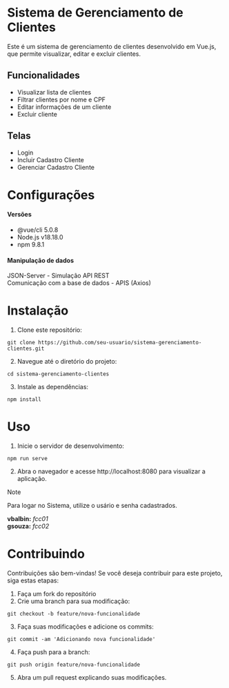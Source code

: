 # Sistema de Gerenciamento de Clientes
Este é um sistema de gerenciamento de clientes desenvolvido em Vue.js, que permite visualizar, editar e excluir clientes.

## Funcionalidades
  *   Visualizar lista de clientes
  *   Filtrar clientes por nome e CPF
  *   Editar informações de um cliente
  *   Excluir cliente

## Telas
  *  Login
  *  Incluir Cadastro Cliente
  *  Gerenciar Cadastro Cliente
 
# Configurações

#### Versões
  *  @vue/cli 5.0.8
  *  Node.js v18.18.0
  *  npm 9.8.1

 #### Manipulação de dados
 JSON-Server - Simulação API REST  
 Comunicação com a base de dados - APIS (Axios)

 # Instalação

 1. Clone este repositório:
```
git clone https://github.com/seu-usuario/sistema-gerenciamento-clientes.git
```

2. Navegue até o diretório do projeto:
```
cd sistema-gerenciamento-clientes
```

3. Instale as dependências:
```
npm install
```

# Uso

1. Inicie o servidor de desenvolvimento:
```
npm run serve
```

2. Abra o navegador e acesse http://localhost:8080 para visualizar a aplicação.  

> [!NOTE]
> Para logar no Sistema, utilize o usário e senha cadastrados.

**vbalbin:** _fcc01_  
**gsouza:**  _fcc02_

# Contribuindo

Contribuições são bem-vindas! Se você deseja contribuir para este projeto, siga estas etapas:

1. Faça um fork do repositório
2. Crie uma branch para sua modificação:
   
```
git checkout -b feature/nova-funcionalidade
```

3. Faça suas modificações e adicione os commits:
 ```
git commit -am 'Adicionando nova funcionalidade'
```  
 
4. Faça push para a branch:
 ```
git push origin feature/nova-funcionalidade
```

5. Abra um pull request explicando suas modificações.
